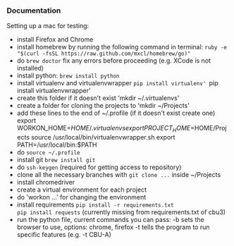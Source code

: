 ### Documentation
Setting up a mac for testing:
  * install Firefox and Chrome
  * install homebrew by running the following command in terminal:
     `ruby -e "$(curl -fsSL https://raw.github.com/mxcl/homebrew/go)"`
  * do `brew doctor`
      fix any errors before proceeding (e.g. XCode is not installed)
  * install python:
      `brew install python`
  * install virtualenv and virtualenvwrapper
      `pip install virtualenv'
      `pip install virtualenvwrapper'
  * create this folder if it doesn't exist
      'mkdir ~/.virtualenvs'
  * create a folder for cloning the projects to
      'mkdir ~/Projects'
  * add these lines to the end of ~/.profile (if it doesn't exist create one)
      export WORKON_HOME=$HOME/.virtualenvs
      export PROJECT_HOME=$HOME/Projects
      source /usr/local/bin/virtualenvwrapper.sh
      export PATH=/usr/local/bin:$PATH
  * do `source ~/.profile`
  * install git
      `brew install git`
  * do `ssh-keygen` (required for getting access to repository)
  * clone all the necessary branches with `git clone ...` inside ~/Projects
  * install chromedriver
  * create a virtual environment for each project
  * do 'workon ...' for changing the environment
  * install requirements
      `pip install -r requirements.txt`  
      `pip install requests` (currently missing from requirements.txt of cbu3)
  * run the python file, current commands you can pass:
      -b    sets the browser to use, options: chrome, firefox
      -t    tells the program to run specific features (e.g. -t CBU-A)